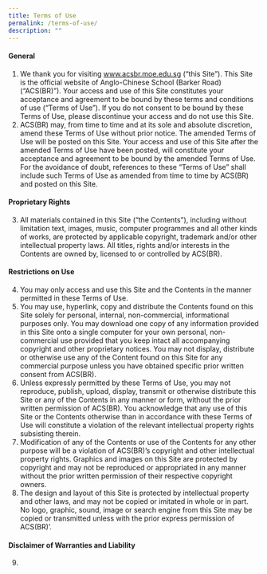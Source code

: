 ```yaml
---
title: Terms of Use
permalink: /terms-of-use/
description: ""
---
```

#### **General**
1. We thank you for visiting www.acsbr.moe.edu.sg (“this Site”). This Site is the official website of Anglo-Chinese School (Barker Road) (“ACS(BR)”). Your access and use of this Site constitutes your acceptance and agreement to be bound by these terms and conditions of use (“Terms of Use”). If you do not consent to be bound by these Terms of Use, please discontinue your access and do not use this Site.
2. ACS(BR) may, from time to time and at its sole and absolute discretion, amend these Terms of Use without prior notice. The amended Terms of Use will be posted on this Site. Your access and use of this Site after the amended Terms of Use have been posted, will constitute your acceptance and agreement to be bound by the amended Terms of Use. For the avoidance of doubt, references to these “Terms of Use” shall include such Terms of Use as amended from time to time by ACS(BR) and posted on this Site.

#### **Proprietary Rights**
3. All materials contained in this Site (“the Contents”), including without limitation text, images, music, computer programmes and all other kinds of works, are protected by applicable copyright, trademark and/or other intellectual property laws. All titles, rights and/or interests in the Contents are owned by, licensed to or controlled by ACS(BR).

#### **Restrictions on Use**
4. You may only access and use this Site and the Contents in the manner permitted in these Terms of Use.
5. You may use, hyperlink, copy and distribute the Contents found on this Site solely for personal, internal, non-commercial, informational purposes only. You may download one copy of any information provided in this Site onto a single computer for your own personal, non-commercial use provided that you keep intact all accompanying copyright and other proprietary notices. You may not display, distribute or otherwise use any of the Content found on this Site for any commercial purpose unless you have obtained specific prior written consent from ACS(BR).
6. Unless expressly permitted by these Terms of Use, you may not reproduce, publish, upload, display, transmit or otherwise distribute this Site or any of the Contents in any manner or form, without the prior written permission of ACS(BR). You acknowledge that any use of this Site or the Contents otherwise than in accordance with these Terms of Use will constitute a violation of the relevant intellectual property rights subsisting therein.
7. Modification of any of the Contents or use of the Contents for any other purpose will be a violation of ACS(BR)’s copyright and other intellectual property rights. Graphics and images on this Site are protected by copyright and may not be reproduced or appropriated in any manner without the prior written permission of their respective copyright owners.
8. The design and layout of this Site is protected by intellectual property and other laws, and may not be copied or imitated in whole or in part. No logo, graphic, sound, image or search engine from this Site may be copied or transmitted unless with the prior express permission of ACS(BR)’.

#### **Disclaimer of Warranties and Liability**
9. 